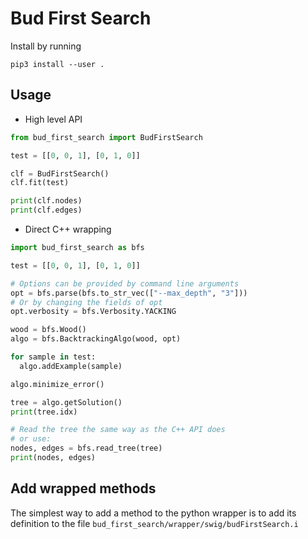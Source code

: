 # Bud First Search

Install by running

```
pip3 install --user .
```

## Usage

- High level API

```python
from bud_first_search import BudFirstSearch

test = [[0, 0, 1], [0, 1, 0]]

clf = BudFirstSearch()
clf.fit(test)

print(clf.nodes)
print(clf.edges)
```

- Direct C++ wrapping

```python
import bud_first_search as bfs

test = [[0, 0, 1], [0, 1, 0]]

# Options can be provided by command line arguments
opt = bfs.parse(bfs.to_str_vec(["--max_depth", "3"]))
# Or by changing the fields of opt
opt.verbosity = bfs.Verbosity.YACKING

wood = bfs.Wood()
algo = bfs.BacktrackingAlgo(wood, opt)

for sample in test:
  algo.addExample(sample)

algo.minimize_error()

tree = algo.getSolution()
print(tree.idx)

# Read the tree the same way as the C++ API does
# or use:
nodes, edges = bfs.read_tree(tree)
print(nodes, edges)
```

## Add wrapped methods

The simplest way to add a method to the python wrapper is to add its definition
to the file `bud_first_search/wrapper/swig/budFirstSearch.i`